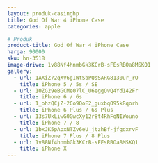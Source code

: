 ```yaml
---
layout: produk-casinghp
title: God Of War 4 iPhone Case
categories: apple

# Produk
product-title: God Of War 4 iPhone Case
harga: 90000
sku: hn-3518
image-drive: 1v88Nf4hnmbGk3KCrB-sFEsRBOa8MSKQ1
gallery:
  - url: 1AXiZ72qXV6gIWtSbPQsSARG8130ur_rO
    title: iPhone 5 / 5s / SE
  - url: 10ZG29eBGCMe07lC_U6eggOvQ4Yd142Fr
    title: iPhone 6 / 6s
  - url: 1_ohzQCjZ-2Co9QoE2_guxbqO95kRqorh
    title: iPhone 6 Plus / 6s Plus
  - url: 13s7UkLiwG0GwcXy12r8t4RhFqNIWouno
    title: iPhone 7 / 8
  - url: 1bxJK5pApxNTZv6eU_jtzhBf-jfgdxrvF
    title: iPhone 7 Plus / 8 Plus
  - url: 1v88Nf4hnmbGk3KCrB-sFEsRBOa8MSKQ1
    title: iPhone X
---
```

